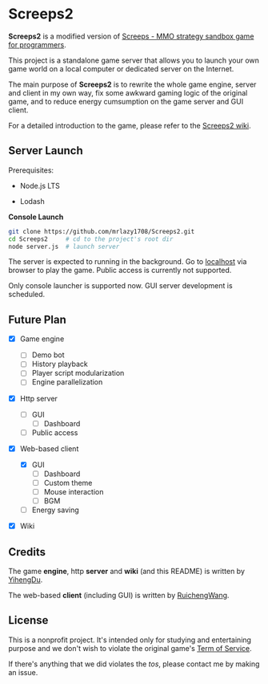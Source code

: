 # Screeps2

**Screeps2** is a modified version of [Screeps - MMO strategy sandbox game for programmers](https://screeps.com/).

This project is a standalone game server that allows you to launch your own game world on a local computer or dedicated server on the Internet.

The main purpose of **Screeps2** is to rewrite the whole game engine, server and client in my own way, fix some awkward gaming logic of the original game, and to reduce energy cumsumption on the game server and GUI client.

For a detailed introduction to the game, please refer to the [Screeps2 wiki](https://github.com/mrlazy1708/Screeps2/wiki).



## Server Launch

Prerequisites:

- Node.js LTS

- Lodash

**Console Launch**

```bash
git clone https://github.com/mrlazy1708/Screeps2.git
cd Screeps2   	# cd to the project's root dir
node server.js	# launch server
```

The server is expected to running in the background. Go to [localhost](http://127.0.0.1:8080/) via browser to play the game. Public access is currently not supported.

Only console launcher is supported now. GUI server development is scheduled.



## Future Plan

- [x] Game engine
  - [ ] Demo bot
  - [ ] History playback
  - [ ] Player script modularization
  - [ ] Engine parallelization
- [x] Http server
  - [ ] GUI
    - [ ] Dashboard
  - [ ] Public access
- [x] Web-based client
  - [x] GUI
    - [ ] Dashboard
    - [ ] Custom theme
    - [ ] Mouse interaction
    - [ ] BGM
  - [ ] Energy saving
- [x] Wiki



## Credits

The game **engine**, http **server** and **wiki** (and this README) is written by [YihengDu](https://github.com/mrlazy1708/).

The web-based **client** (including GUI) is written by [RuichengWang](https://github.com/wrc042).



## License

This is a nonprofit project. It's intended only for studying and entertaining purpose and we don't wish to violate the original game's [Term of Service](https://docs.screeps.com/tos.html).

If there's anything that we did violates the *tos*, please contact me by making an issue.

